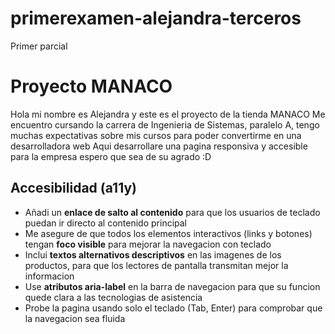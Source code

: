 # primerexamen-alejandra-terceros
Primer parcial 
# Proyecto MANACO
Hola mi nombre es Alejandra y este es el proyecto de la tienda MANACO 
Me encuentro cursando la carrera de Ingenieria de Sistemas, paralelo A, tengo muchas expectativas sobre mis cursos para poder convertirme en una desarrolladora web 
Aqui desarrollare una pagina responsiva y accesible para la empresa espero que sea de su agrado :D

## Accesibilidad (a11y)

- Añadi un **enlace de salto al contenido** para que los usuarios de teclado puedan ir directo al contenido principal  
- Me asegure de que todos los elementos interactivos (links y botones) tengan **foco visible** para mejorar la navegacion con teclado  
- Inclui **textos alternativos descriptivos** en las imagenes de los productos, para que los lectores de pantalla transmitan mejor la informacion  
- Use **atributos aria-label** en la barra de navegacion para que su funcion quede clara a las tecnologias de asistencia  
- Probe la pagina usando solo el teclado (Tab, Enter) para comprobar que la navegacion sea fluida  
